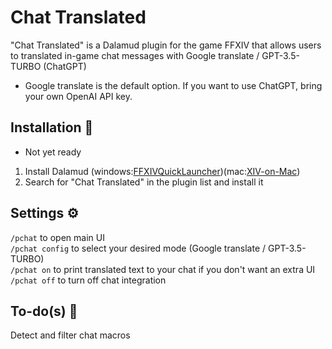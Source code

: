 # Chat Translated
"Chat Translated" is a Dalamud plugin for the game FFXIV that allows users to translated in-game chat messages with Google translate / GPT-3.5-TURBO (ChatGPT)  
* Google translate is the default option. If you want to use ChatGPT, bring your own OpenAI API key.

## Installation 🔧
* Not yet ready
1. Install Dalamud (windows:[FFXIVQuickLauncher](https://github.com/goatcorp/FFXIVQuickLauncher))(mac:[XIV-on-Mac](https://github.com/marzent/XIV-on-Mac))
2. Search for "Chat Translated" in the plugin list and install it

## Settings ⚙️
```/pchat``` to open main UI  
```/pchat config``` to select your desired mode (Google translate / GPT-3.5-TURBO)  
```/pchat on``` to print translated text to your chat if you don't want an extra UI  
```/pchat off``` to turn off chat integration

## To-do(s) 🎯
Detect and filter chat macros
